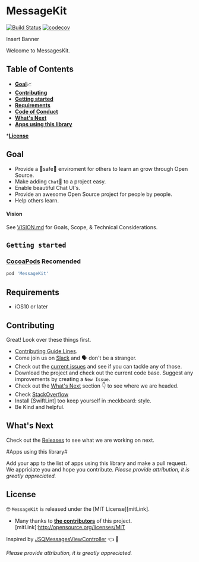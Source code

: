 # MessageKit

[![Build Status](https://travis-ci.org/MessageKit/MessageKit.svg)](https://travis-ci.org/MessageKit/MessageKit) [![codecov](https://codecov.io/gh/MessageKit/MessageKit/branch/master/graph/badge.svg)](https://codecov.io/gh/MessageKit/MessageKit)


<!---->Insert Banner

Welcome to MessagesKit. 

## Table of Contents

* [**Goal**](#goal)📈
* [**Contributing**](#contributing)
* [**Getting started**](#getting-started)
* [**Requirements**](#requirements)
* [**Code of Conduct**](#code-of-conduct)
* [**What's Next**](#what's-next)
* [**Apps using this library**](#apps-using-this-library)

*[**License**](#license)


## Goal

- Provide a :rotating_light:safe:rotating_light: enviroment for others to learn an grow through Open Source.
- Make adding `Chat`:speech_balloon: to a project easy.
- Enable beautiful Chat UI's.
- Provide an awesome Open Source project for people by people.
- Help others learn.

#### Vision
See [VISION.md](https://github.com/MessageKit/MessageKit/blob/master/VISION.md) for Goals, Scope, & Technical Considerations.



## `Getting started`
### [CocoaPods](https://cocoapods.org/) **Recomended**
````ruby
pod 'MessageKit'
````


## Requirements

* iOS10 or later


## Contributing

Great! Look over these things first. 
- [Contributing Guide Lines](https://cocoapods.org/).
- Come join us on [Slack](https://join.slack.com/t/messagekit/shared_invite/MjI0NDkxNjgwMzA3LTE1MDIzMTU0MjUtMzJhZDZlNTkxMA) and 🗣 don't be a stranger. 
- Check out the [current issues](https://github.com/MessageKit/MessageKit/issues) and see if you can tackle any of those. 
- Download the project and check out the current code base. Suggest any improvements by creating a `New Issue`. 
- Check out the [What's Next](#what's-next) section :point_down: to see where we are headed.
- Check [StackOverflow](https://stackoverflow.com/questions/tagged/messagekit)
- Install [SwiftLint] too keep yourself in :neckbeard: style. 
- Be Kind and helpful.  


## What's Next

Check out the [Releases](https://github.com/MessageKit/MessageKit/releases) to see what we are working on next.

#Apps using this library#

Add your app to the list of apps using this library and make a pull request. We appriciate you and hope you contribute. *Please provide attribution, it is greatly appreciated.*


## License

🤓 `MessageKit` is released under the  [MIT License][mitLink].
* Many thanks to [**the contributors**](https://github.com/MessageKit/MessageKit/graphs/contributors) of this project.
[mitLink]:http://opensource.org/licenses/MIT

Inspired by [JSQMessagesViewController](https://github.com/jessesquires/JSQMessagesViewController) :point_left: :100:

*Please provide attribution, it is greatly appreciated.*
